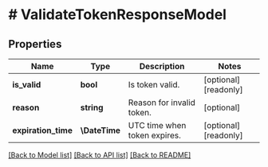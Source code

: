 # # ValidateTokenResponseModel

## Properties

Name | Type | Description | Notes
------------ | ------------- | ------------- | -------------
**is_valid** | **bool** | Is token valid. | [optional] [readonly]
**reason** | **string** | Reason for invalid token. | [optional]
**expiration_time** | **\DateTime** | UTC time when token expires. | [optional] [readonly]

[[Back to Model list]](../../README.md#models) [[Back to API list]](../../README.md#endpoints) [[Back to README]](../../README.md)
